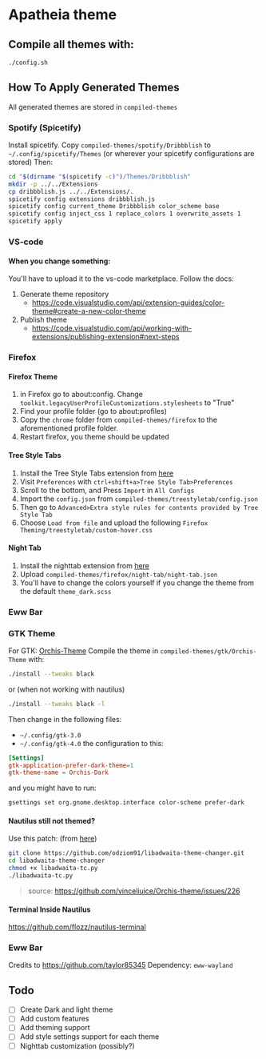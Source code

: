 # Apatheia theme
## Compile all themes with:
```bash
./config.sh
```

## How To Apply Generated Themes
All generated themes are stored in `compiled-themes`

### Spotify (Spicetify)
Install spicetify.
Copy `compiled-themes/spotify/Dribbblish` to `~/.config/spicetify/Themes` (or wherever your spicetify configurations are stored)
Then:
```bash
cd "$(dirname "$(spicetify -c)")/Themes/Dribbblish"
mkdir -p ../../Extensions
cp dribbblish.js ../../Extensions/.
spicetify config extensions dribbblish.js
spicetify config current_theme Dribbblish color_scheme base
spicetify config inject_css 1 replace_colors 1 overwrite_assets 1
spicetify apply
```

### VS-code

#### When you change something:
You'll have to upload it to the vs-code marketplace.
Follow the docs:
1. Generate theme repository
    - https://code.visualstudio.com/api/extension-guides/color-theme#create-a-new-color-theme
2. Publish theme
    - https://code.visualstudio.com/api/working-with-extensions/publishing-extension#next-steps

### Firefox
#### Firefox Theme
1. in Firefox go to about:config. Change `toolkit.legacyUserProfileCustomizations.stylesheets` to "True"
2. Find your profile folder (go to about:profiles)
3. Copy the `chrome` folder from `compiled-themes/firefox` to the aforementioned profile folder.
4. Restart firefox, you theme should be updated

#### Tree Style Tabs
1. Install the Tree Style Tabs extension from [here](https://addons.mozilla.org/en-US/firefox/addon/tree-style-tab/)
2. Visit `Preferences` with `ctrl+shift+a>Tree Style Tab>Preferences`
3. Scroll to the bottom, and Press `Import` in `All Configs`
4. Import the `config.json` from `compiled-themes/treestyletab/config.json`
5. Then go to `Advanced>Extra style rules for contents provided by Tree Style Tab`
6. Choose `Load from file` and upload the following `Firefox Theming/treestyletab/custom-hover.css`

#### Night Tab
1. Install the nighttab extension from [here](https://addons.mozilla.org/en-US/firefox/addon/nighttab/)
2. Upload `compiled-themes/firefox/night-tab/night-tab.json`
3. You'll have to change the colors yourself if you change the theme from the default `theme_dark.scss`

### Eww Bar

### GTK Theme
For GTK: [Orchis-Theme](https://github.com/vinceliuice/Orchis-theme)
Compile the theme in `compiled-themes/gtk/Orchis-Theme` with:
```bash
./install --tweaks black
```
or (when not working with nautilus)
```bash
./install --tweaks black -l
```
Then change in the following files:
- `~/.config/gtk-3.0`
- `~/.config/gtk-4.0`
the configuration to this:
```conf
[Settings]
gtk-application-prefer-dark-theme=1
gtk-theme-name = Orchis-Dark
```
and you might have to run: 
```bash
gsettings set org.gnome.desktop.interface color-scheme prefer-dark
```

#### Nautilus still not themed?
Use this patch: (from [here](https://github.com/odziom91/libadwaita-theme-changer))
```bash
git clone https://github.com/odziom91/libadwaita-theme-changer.git
cd libadwaita-theme-changer
chmod +x libadwaita-tc.py
./libadwaita-tc.py
```
> source: https://github.com/vinceliuice/Orchis-theme/issues/226
#### Terminal Inside Nautilus
https://github.com/flozz/nautilus-terminal

### Eww Bar
Credits to https://github.com/taylor85345
Dependency: `eww-wayland`

## Todo
- [ ] Create Dark and light theme 
- [ ] Add custom features
- [ ] Add theming support
- [ ] Add style settings support for each theme
- [ ] Nighttab customization (possibly?)

